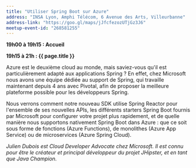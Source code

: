 ```yaml
---
title: "Utiliser Spring Boot sur Azure"
address: "INSA Lyon, Amphi Télécom, 6 Avenue des Arts, Villeurbanne"
address-link: "https://goo.gl/maps/jJfcfezozUTjGz3J6"
meetup-event-id: "268581255"
---
```


**19h00 à 19h15 : Accueil**

**19h15 à 21h : {{ page.title }}**

Azure est le deuxième cloud au monde, mais saviez-vous qu'il est particulièrement adapté aux applications Spring ?
En effet, chez Microsoft nous avons une équipe dédiée au support de Spring, qui travaille maintenant depuis 4 ans avec Pivotal,
afin de proposer la meilleure plateforme possible pour les développeurs Spring.

Nous verrons comment notre nouveau SDK utilise Spring Reactor pour l'ensemble de ses nouvelles APIs,
les différents starters Spring Boot fournis par Microsoft pour configurer votre projet plus rapidement,
et de quelle manière nous supportons nativement Spring Boot dans Azure :
que ce soit sous forme de fonctions (Azure Functions), de monolithes (Azure App Service) ou de microservices (Azure Spring Cloud).

*Julien Dubois est Cloud Developer Advocate chez Microsoft.
Il est connu pour être le créateur et principal développeur du projet JHipster, et en tant que Java Champion.*
